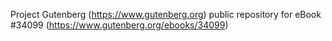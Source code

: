 Project Gutenberg (https://www.gutenberg.org) public repository for eBook #34099 (https://www.gutenberg.org/ebooks/34099)
